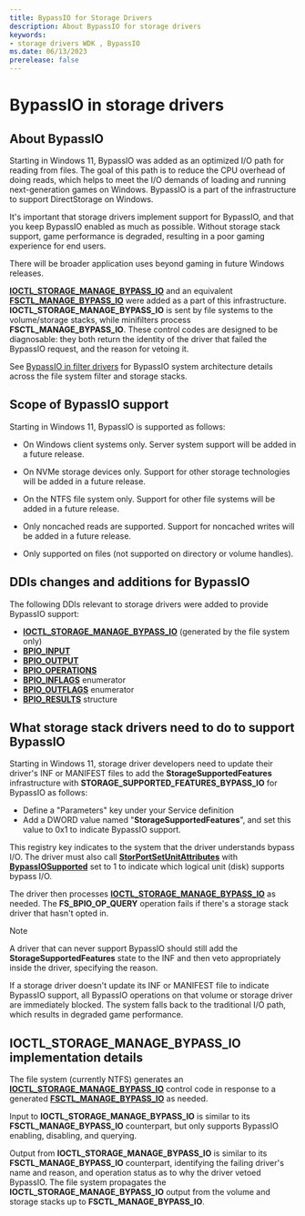```yaml
---
title: BypassIO for Storage Drivers
description: About BypassIO for storage drivers
keywords:
- storage drivers WDK , BypassIO
ms.date: 06/13/2023
prerelease: false
---
```


# BypassIO in storage drivers

## About BypassIO

Starting in Windows 11, BypassIO was added as an optimized I/O path for reading from files. The goal of this path is to reduce the CPU overhead of doing reads, which helps to meet the I/O demands of loading and running next-generation games on Windows. BypassIO is a part of the infrastructure to support DirectStorage on Windows.  

It's important that storage drivers implement support for BypassIO, and that you keep BypassIO enabled as much as possible. Without storage stack support, game performance is degraded, resulting in a poor gaming experience for end users.

There will be broader application uses beyond gaming in future Windows releases.

[**IOCTL_STORAGE_MANAGE_BYPASS_IO**](/windows-hardware/drivers/ddi/ntddstor/ni-ntddstor-ioctl_storage_manage_bypass_io) and an equivalent [**FSCTL_MANAGE_BYPASS_IO**](/windows-hardware/drivers/ddi/ntifs/ni-ntifs-fsctl_manage_bypass_io) were added as a part of this infrastructure. **IOCTL_STORAGE_MANAGE_BYPASS_IO** is sent by file systems to the volume/storage stacks, while minifilters process **FSCTL_MANAGE_BYPASS_IO**. These control codes are designed to be diagnosable: they both return the identity of the driver that failed the BypassIO request, and the reason for vetoing it.

See [BypassIO in filter drivers](../ifs/bypassio.md) for BypassIO system architecture details across the file system filter and storage stacks.

## Scope of BypassIO support

Starting in Windows 11, BypassIO is supported as follows:

* On Windows client systems only. Server system support will be added in a future release.

* On NVMe storage devices only. Support for other storage technologies will be added in a future release.

* On the NTFS file system only. Support for other file systems will be added in a future release.

* Only noncached reads are supported. Support for noncached writes will be added in a future release.

* Only supported on files (not supported on directory or volume handles).

## DDIs changes and additions for BypassIO

The following DDIs relevant to storage drivers were added to provide BypassIO support:

* [**IOCTL_STORAGE_MANAGE_BYPASS_IO**](/windows-hardware/drivers/ddi/ntddstor/ni-ntddstor-ioctl_storage_manage_bypass_io) (generated by the file system only)
* [**BPIO_INPUT**](/windows-hardware/drivers/ddi/ntddstor/ns-ntddstor-bpio_input)
* [**BPIO_OUTPUT**](/windows-hardware/drivers/ddi/ntddstor/ns-ntddstor-bpio_output)
* [**BPIO_OPERATIONS**](/windows-hardware/drivers/ddi/ntddstor/ne-ntddstor-bpio_operations)
* [**BPIO_INFLAGS**](/windows-hardware/drivers/ddi/ntddstor/ne-ntddstor-bpio_inflags) enumerator
* [**BPIO_OUTFLAGS**](/windows-hardware/drivers/ddi/ntddstor/ne-ntddstor-bpio_outflags) enumerator
* [**BPIO_RESULTS**](/windows-hardware/drivers/ddi/ntddstor/ns-ntddstor-bpio_results) structure

## What storage stack drivers need to do to support BypassIO

Starting in Windows 11, storage driver developers need to update their driver's INF or MANIFEST files to add the **StorageSupportedFeatures** infrastructure with **STORAGE_SUPPORTED_FEATURES_BYPASS_IO** for BypassIO as follows:

* Define a "Parameters" key under your Service definition
* Add a DWORD value named "**StorageSupportedFeatures**", and set this value to 0x1 to indicate BypassIO support.

This registry key indicates to the system that the driver understands bypass I/O. The driver must also call [**StorPortSetUnitAttributes**](/windows-hardware/drivers/ddi/storport/nf-storport-storportsetunitattributes) with [**BypassIOSupported**](/windows-hardware/drivers/ddi/storport/ns-storport-_stor_unit_attributes) set to 1 to indicate which logical unit (disk) supports bypass I/O.

The driver then processes [**IOCTL_STORAGE_MANAGE_BYPASS_IO**](/windows-hardware/drivers/ddi/ntddstor/ni-ntddstor-ioctl_storage_manage_bypass_io) as needed. The **FS_BPIO_OP_QUERY** operation fails if there's a storage stack driver that hasn't opted in.

> [!NOTE]
> A driver that can never support BypassIO should still add the **StorageSupportedFeatures** state to the INF and then veto appropriately inside the driver, specifying the reason.

If a storage driver doesn't update its INF or MANIFEST file to indicate BypassIO support, all BypassIO operations on that volume or storage driver are immediately blocked. The system falls back to the traditional I/O path, which results in degraded game performance.

## IOCTL_STORAGE_MANAGE_BYPASS_IO implementation details

The file system (currently NTFS) generates an [**IOCTL_STORAGE_MANAGE_BYPASS_IO**](/windows-hardware/drivers/ddi/ntddstor/ni-ntddstor-ioctl_storage_manage_bypass_io) control code in response to a generated [**FSCTL_MANAGE_BYPASS_IO**](/windows-hardware/drivers/ddi/ntifs/ni-ntifs-fsctl_manage_bypass_io) as needed.

Input to **IOCTL_STORAGE_MANAGE_BYPASS_IO** is similar to its **FSCTL_MANAGE_BYPASS_IO** counterpart, but only supports BypassIO enabling, disabling, and querying.

Output from **IOCTL_STORAGE_MANAGE_BYPASS_IO** is similar to its **FSCTL_MANAGE_BYPASS_IO** counterpart, identifying the failing driver's name and reason, and operation status as to why the driver vetoed BypassIO. The file system propagates the **IOCTL_STORAGE_MANAGE_BYPASS_IO** output from the volume and storage stacks up to **FSCTL_MANAGE_BYPASS_IO**.
